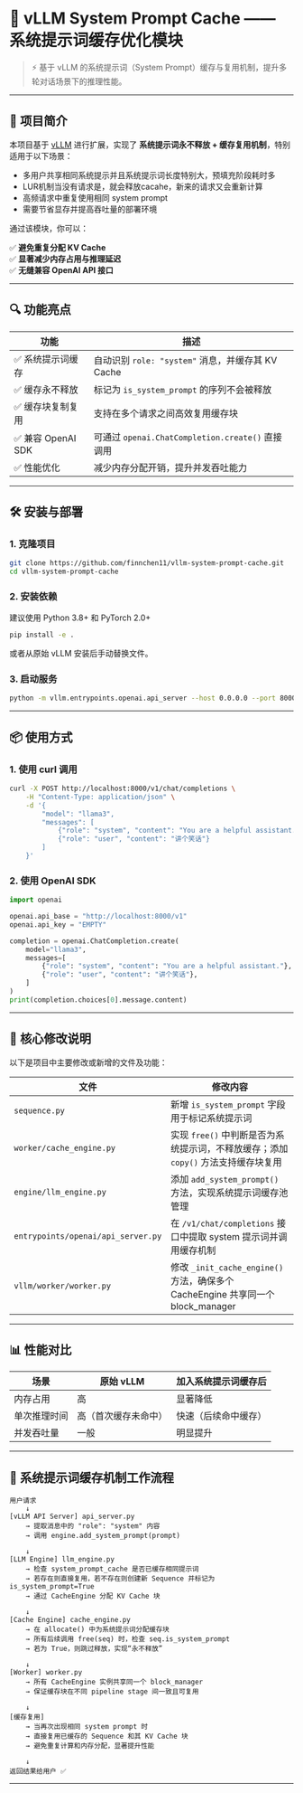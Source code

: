 # 🧠 vLLM System Prompt Cache —— 系统提示词缓存优化模块

> ⚡ 基于 vLLM 的系统提示词（System Prompt）缓存与复用机制，提升多轮对话场景下的推理性能。

---

## 📌 项目简介

本项目基于 [vLLM](https://github.com/vllm-project/vLLM) 进行扩展，实现了 **系统提示词永不释放 + 缓存复用机制**，特别适用于以下场景：

- 多用户共享相同系统提示并且系统提示词长度特别大，预填充阶段耗时多
- LUR机制当没有请求是，就会释放cacahe，新来的请求又会重新计算
- 高频请求中重复使用相同 system prompt
- 需要节省显存并提高吞吐量的部署环境

通过该模块，你可以：

✅ **避免重复分配 KV Cache**  
✅ **显著减少内存占用与推理延迟**  
✅ **无缝兼容 OpenAI API 接口**

---

## 🔍 功能亮点

| 功能 | 描述 |
|------|------|
| ✅ 系统提示词缓存 | 自动识别 `role: "system"` 消息，并缓存其 KV Cache |
| ✅ 缓存永不释放 | 标记为 `is_system_prompt` 的序列不会被释放 |
| ✅ 缓存块复制复用 | 支持在多个请求之间高效复用缓存块 |
| ✅ 兼容 OpenAI SDK | 可通过 `openai.ChatCompletion.create()` 直接调用 |
| ✅ 性能优化 | 减少内存分配开销，提升并发吞吐能力 |

---

## 🛠️ 安装与部署

### 1. 克隆项目

```bash
git clone https://github.com/finnchen11/vllm-system-prompt-cache.git
cd vllm-system-prompt-cache
```

### 2. 安装依赖

建议使用 Python 3.8+ 和 PyTorch 2.0+

```bash
pip install -e .
```

或者从原始 vLLM 安装后手动替换文件。

### 3. 启动服务

```bash
python -m vllm.entrypoints.openai.api_server --host 0.0.0.0 --port 8000 --model your_model_name
```

---

## 📦 使用方式

### 1. 使用 curl 调用

```bash
curl -X POST http://localhost:8000/v1/chat/completions \
    -H "Content-Type: application/json" \
    -d '{
        "model": "llama3",
        "messages": [
            {"role": "system", "content": "You are a helpful assistant."},
            {"role": "user", "content": "讲个笑话"}
        ]
    }'
```

### 2. 使用 OpenAI SDK

```python
import openai

openai.api_base = "http://localhost:8000/v1"
openai.api_key = "EMPTY"

completion = openai.ChatCompletion.create(
    model="llama3",
    messages=[
        {"role": "system", "content": "You are a helpful assistant."},
        {"role": "user", "content": "讲个笑话"},
    ]
)
print(completion.choices[0].message.content)
```

---

## 🧩 核心修改说明

以下是项目中主要修改或新增的文件及功能：

| 文件 | 修改内容 |
|------|----------|
| `sequence.py` | 新增 `is_system_prompt` 字段用于标记系统提示词 |
| `worker/cache_engine.py` | 实现 `free()` 中判断是否为系统提示词，不释放缓存；添加 `copy()` 方法支持缓存块复用 |
| `engine/llm_engine.py` | 添加 `add_system_prompt()` 方法，实现系统提示词缓存池管理 |
| `entrypoints/openai/api_server.py` | 在 `/v1/chat/completions` 接口中提取 system 提示词并调用缓存机制 |
| `vllm/worker/worker.py` | 修改 `_init_cache_engine()` 方法，确保多个 CacheEngine 共享同一个 block_manager |

---

## 📊 性能对比

| 场景 | 原始 vLLM | 加入系统提示词缓存后 |
|------|------------|---------------------|
| 内存占用 | 高 | 显著降低 |
| 单次推理时间 | 高（首次缓存未命中） | 快速（后续命中缓存） |
| 并发吞吐量 | 一般 | 明显提升 |

---

## 🔄 系统提示词缓存机制工作流程

```
用户请求
    ↓
[vLLM API Server] api_server.py
    → 提取消息中的 "role": "system" 内容
    → 调用 engine.add_system_prompt(prompt)

    ↓
[LLM Engine] llm_engine.py
    → 检查 system_prompt_cache 是否已缓存相同提示词
    → 若存在则直接复用，若不存在则创建新 Sequence 并标记为 is_system_prompt=True
    → 通过 CacheEngine 分配 KV Cache 块

    ↓
[Cache Engine] cache_engine.py
    → 在 allocate() 中为系统提示词分配缓存块
    → 所有后续调用 free(seq) 时，检查 seq.is_system_prompt
    → 若为 True，则跳过释放，实现“永不释放”

    ↓
[Worker] worker.py
    → 所有 CacheEngine 实例共享同一个 block_manager
    → 保证缓存块在不同 pipeline stage 间一致且可复用

    ↓
[缓存复用]
    → 当再次出现相同 system prompt 时
    → 直接复用已缓存的 Sequence 和其 KV Cache 块
    → 避免重复计算和内存分配，显著提升性能

    ↓
返回结果给用户 ✅
```

---

